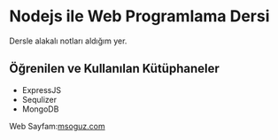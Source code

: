 # Nodejs ile Web Programlama Dersi
Dersle alakalı notları aldığım yer.

## Öğrenilen ve Kullanılan Kütüphaneler
- ExpressJS
- Sequlizer
- MongoDB

Web Sayfam:[msoguz.com](https://www.msoguz.com)